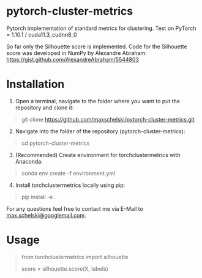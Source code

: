 # pytorch-cluster-metrics
Pytorch implementation of standard metrics for clustering.
Test on PyTorch = 1.10.1 / cuda11.3_cudnn8_0

So far only the Silhouette score is implemented.
Code for the Silhouette score was developed in NumPy by Alexandre Abraham:
https://gist.github.com/AlexandreAbraham/5544803

# Installation

1. Open a terminal, navigate to the folder where you want to put the repository and clone it:
> git clone https://github.com/maxschelski/pytorch-cluster-metrics.git
2. Navigate into the folder of the repository (pytorch-cluster-metrics):
> cd pytorch-cluster-metrics
3. (Recommended) Create environment for torchclustermetrics with Anaconda:
> conda env create -f environment.yml
4. Install torchclustermetrics locally using pip:
> pip install -e .

For any questions feel free to contact me via E-Mail to max.schelski@googlemail.com.

# Usage

> from torchclustermetrics import silhouette
> 
> score = silhouette.score(X, labels)
